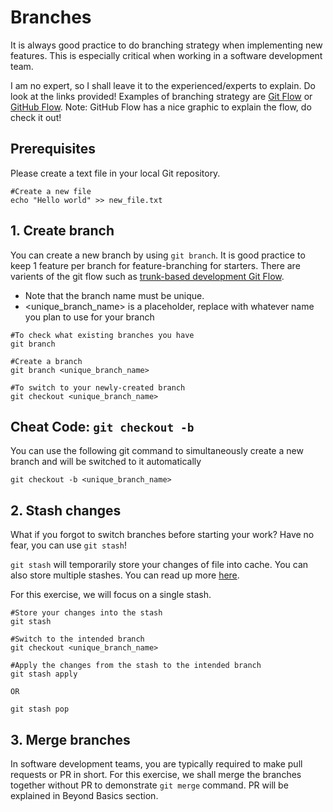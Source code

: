 # Branches

It is always good practice to do branching strategy when implementing new features. This is especially critical when working in a software development team. 

I am no expert, so I shall leave it to the experienced/experts to explain. Do look at the links provided! Examples of branching strategy are [Git Flow](https://nvie.com/posts/a-successful-git-branching-model/) or [GitHub Flow](https://guides.github.com/introduction/flow/). Note: GitHub Flow has a nice graphic to explain the flow, do check it out!

## Prerequisites
Please create a text file in your local Git repository.
 
```console
#Create a new file
echo "Hello world" >> new_file.txt
```

## 1. Create branch
You can create a new branch by using `git branch`. It is good practice to keep 1 feature per branch for feature-branching for starters. There are varients of the git flow such as [trunk-based development Git Flow](https://www.toptal.com/software/trunk-based-development-git-flow).
- Note that the branch name must be unique. 
- <unique_branch_name> is a placeholder, replace with whatever name you plan to use for your branch

```console
#To check what existing branches you have
git branch

#Create a branch
git branch <unique_branch_name>

#To switch to your newly-created branch
git checkout <unique_branch_name>
```

## Cheat Code: `git checkout -b`
You can use the following git command to simultaneously create a new branch and will be switched to it automatically

```console
git checkout -b <unique_branch_name>
```


## 2. Stash changes
What if you forgot to switch branches before starting your work? Have no fear, you can use `git stash`!

`git stash` will temporarily store your changes of file into cache. You can also store multiple stashes. You can read up more [here](https://code.tutsplus.com/tutorials/quick-tip-leveraging-the-power-of-git-stash--cms-22988). 

For this exercise, we will focus on a single stash.
```console
#Store your changes into the stash
git stash

#Switch to the intended branch
git checkout <unique_branch_name>

#Apply the changes from the stash to the intended branch
git stash apply

OR

git stash pop
```

## 3. Merge branches
In software development teams, you are typically required to make pull requests or PR in short. For this exercise, we shall merge the branches together without PR to demonstrate `git merge` command. PR will be explained in Beyond Basics section.

